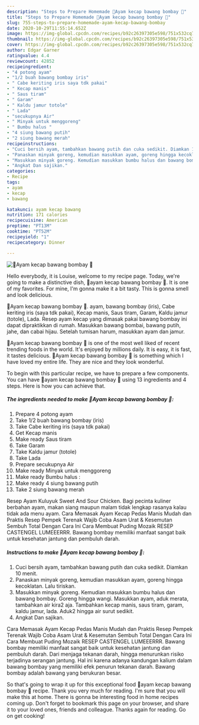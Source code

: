 ```yaml
---
description: "Steps to Prepare Homemade 🐔Ayam kecap bawang bombay 🐔"
title: "Steps to Prepare Homemade 🐔Ayam kecap bawang bombay 🐔"
slug: 755-steps-to-prepare-homemade-ayam-kecap-bawang-bombay
date: 2020-10-29T11:55:14.652Z
image: https://img-global.cpcdn.com/recipes/b92c26397305e598/751x532cq70/🐔ayam-kecap-bawang-bombay-🐔-foto-resep-utama.jpg
thumbnail: https://img-global.cpcdn.com/recipes/b92c26397305e598/751x532cq70/🐔ayam-kecap-bawang-bombay-🐔-foto-resep-utama.jpg
cover: https://img-global.cpcdn.com/recipes/b92c26397305e598/751x532cq70/🐔ayam-kecap-bawang-bombay-🐔-foto-resep-utama.jpg
author: Edgar Garner
ratingvalue: 4.4
reviewcount: 42852
recipeingredient:
- "4 potong ayam"
- "1/2 buah bawang bombay iris"
- " Cabe keriting iris saya tdk pakai"
- " Kecap manis"
- " Saus tiram"
- " Garam"
- " Kaldu jamur totole"
- " Lada"
- "secukupnya Air"
- " Minyak untuk menggoreng"
- " Bumbu halus "
- "4 siung bawang putih"
- "2 siung bawang merah"
recipeinstructions:
- "Cuci bersih ayam, tambahkan bawang putih dan cuka sedikit. Diamkan 10 menit."
- "Panaskan minyak goreng, kemudian masukkan ayam, goreng hingga kecoklatan. Lalu tiriskan."
- "Masukkan minyak goreng. Kemudian masukkan bumbu halus dan bawang bombay. Goreng hingga wangi. Masukkan ayam, aduk merata, tambahkan air kira2 aja. Tambahkan kecap manis, saus tiram, garam, kaldu jamur, lada. Aduk2 hingga air surut sedikit."
- "Angkat Dan sajikan."
categories:
- Recipe
tags:
- ayam
- kecap
- bawang

katakunci: ayam kecap bawang 
nutrition: 171 calories
recipecuisine: American
preptime: "PT13M"
cooktime: "PT52M"
recipeyield: "1"
recipecategory: Dinner

---
```



![🐔Ayam kecap bawang bombay 🐔](https://img-global.cpcdn.com/recipes/b92c26397305e598/751x532cq70/🐔ayam-kecap-bawang-bombay-🐔-foto-resep-utama.jpg)

Hello everybody, it is Louise, welcome to my recipe page. Today, we're going to make a distinctive dish, 🐔ayam kecap bawang bombay 🐔. It is one of my favorites. For mine, I'm gonna make it a bit tasty. This is gonna smell and look delicious.

🐔Ayam kecap bawang bombay 🐔. ayam, bawang bombay (iris), Cabe keriting iris (saya tdk pakai), Kecap manis, Saus tiram, Garam, Kaldu jamur (totole), Lada. Resep ayam kecap yang dimasak pakai bawang bombay ini dapat dipraktikkan di rumah. Masukkan bawang bombai, bawang putih, jahe, dan cabai hijau. Setelah tumisan harum, masukkan ayam dan jamur.

🐔Ayam kecap bawang bombay 🐔 is one of the most well liked of recent trending foods in the world. It's enjoyed by millions daily. It is easy, it is fast, it tastes delicious. 🐔Ayam kecap bawang bombay 🐔 is something which I have loved my entire life. They are nice and they look wonderful.


To begin with this particular recipe, we have to prepare a few components. You can have 🐔ayam kecap bawang bombay 🐔 using 13 ingredients and 4 steps. Here is how you can achieve that.

<!--inarticleads1-->

##### The ingredients needed to make 🐔Ayam kecap bawang bombay 🐔:

1. Prepare 4 potong ayam
1. Take 1/2 buah bawang bombay (iris)
1. Take  Cabe keriting iris (saya tdk pakai)
1. Get  Kecap manis
1. Make ready  Saus tiram
1. Take  Garam
1. Take  Kaldu jamur (totole)
1. Take  Lada
1. Prepare secukupnya Air
1. Make ready  Minyak untuk menggoreng
1. Make ready  Bumbu halus :
1. Make ready 4 siung bawang putih
1. Take 2 siung bawang merah


Resep Ayam Kuluyuk Sweet And Sour Chicken. Bagi pecinta kuliner berbahan ayam, makan siang maupun malam tidak lengkap rasanya kalau tidak ada menu ayam. Cara Memasak Ayam Kecap Pedas Manis Mudah dan Praktis Resep Pempek Terenak Wajib Coba Asam Urat &amp; Kesemutan Sembuh Total Dengan Cara Ini Cara Membuat Puding Mozaik RESEP CASTENGEL LUMEEERRR. Bawang bombay memiliki manfaat sangat baik untuk kesehatan jantung dan pembuluh darah. 

<!--inarticleads2-->

##### Instructions to make 🐔Ayam kecap bawang bombay 🐔:

1. Cuci bersih ayam, tambahkan bawang putih dan cuka sedikit. Diamkan 10 menit.
1. Panaskan minyak goreng, kemudian masukkan ayam, goreng hingga kecoklatan. Lalu tiriskan.
1. Masukkan minyak goreng. Kemudian masukkan bumbu halus dan bawang bombay. Goreng hingga wangi. Masukkan ayam, aduk merata, tambahkan air kira2 aja. Tambahkan kecap manis, saus tiram, garam, kaldu jamur, lada. Aduk2 hingga air surut sedikit.
1. Angkat Dan sajikan.


Cara Memasak Ayam Kecap Pedas Manis Mudah dan Praktis Resep Pempek Terenak Wajib Coba Asam Urat &amp; Kesemutan Sembuh Total Dengan Cara Ini Cara Membuat Puding Mozaik RESEP CASTENGEL LUMEEERRR. Bawang bombay memiliki manfaat sangat baik untuk kesehatan jantung dan pembuluh darah. Dari menjaga tekanan darah, hingga menurunkan risiko terjadinya serangan jantung. Hal ini karena adanya kandungan kalium dalam bawang bombay yang memiliki efek penurun tekanan darah. Bawang bombay adalah bawang yang berukuran besar. 

So that's going to wrap it up for this exceptional food 🐔ayam kecap bawang bombay 🐔 recipe. Thank you very much for reading. I'm sure that you will make this at home. There is gonna be interesting food in home recipes coming up. Don't forget to bookmark this page on your browser, and share it to your loved ones, friends and colleague. Thanks again for reading. Go on get cooking!

